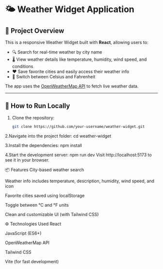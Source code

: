 # 🌤️ Weather Widget Application

## 🚀 Project Overview

This is a responsive Weather Widget built with **React**, allowing users to:

- 🔍 Search for real-time weather by city name
- 🌡️ View weather details like temperature, humidity, wind speed, and conditions
- ❤️ Save favorite cities and easily access their weather info
- 🔁 Switch between Celsius and Fahrenheit

The app uses the [OpenWeatherMap API](https://openweathermap.org/api) to fetch live weather data.

---

## 🔧 How to Run Locally

1. Clone the repository:
   ```bash
   git clone https://github.com/your-username/weather-widget.git
2.Navigate into the project folder:
cd weather-widget

3.Install the dependencies:
npm install

4.Start the development server:
npm run dev
Visit http://localhost:5173 to see it in your browser.

📦 Features
City-based weather search

Weather info includes temperature, description, humidity, wind speed, and icon

Favorite cities saved using localStorage

Toggle between °C and °F units

Clean and customizable UI (with Tailwind CSS)

⚙️ Technologies Used
React

JavaScript (ES6+)

OpenWeatherMap API

Tailwind CSS

Vite (for fast development)
